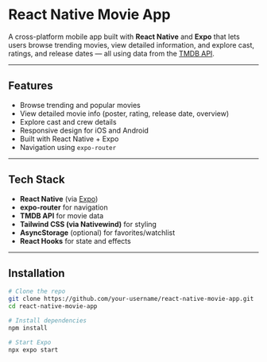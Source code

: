 #  React Native Movie App

A cross-platform mobile app built with **React Native** and **Expo** that lets users browse trending movies, view detailed information, and explore cast, ratings, and release dates — all using data from the [TMDB API](https://www.themoviedb.org/).

---

##  Features

-  Browse trending and popular movies
-  View detailed movie info (poster, rating, release date, overview)
-  Explore cast and crew details
-  Responsive design for iOS and Android
-  Built with React Native + Expo
-  Navigation using `expo-router`

---

##  Tech Stack

- **React Native** (via [Expo](https://expo.dev/))
- **expo-router** for navigation
- **TMDB API** for movie data
- **Tailwind CSS (via Nativewind)** for styling
- **AsyncStorage** (optional) for favorites/watchlist
- **React Hooks** for state and effects

---


##  Installation

```bash
# Clone the repo
git clone https://github.com/your-username/react-native-movie-app.git
cd react-native-movie-app

# Install dependencies
npm install

# Start Expo
npx expo start
